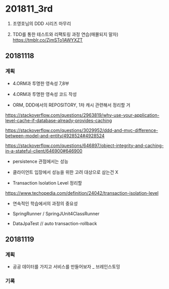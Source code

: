 ﻿# 201811_3rd
1. 조영호님의 DDD 시리즈 마무리  

2. TDD를 통한 테스트와 리팩토링 과정 연습(매몰되지 말자)  
    https://tmblr.co/ZjmSTo1AWYXZT

## 20181118

### 계획

* 4.ORM과 투명한 영속성 7,8부  
* 4.ORM과 투명한 영속성 코드 작성

* ORM, DDD에서의 REPOSITORY, 1차 캐시 관련해서 정리할 거

https://stackoverflow.com/questions/2963819/why-use-your-application-level-cache-if-database-already-provides-caching

https://stackoverflow.com/questions/3029952/ddd-and-mvc-difference-between-model-and-entity/4928524#4928524

https://stackoverflow.com/questions/646897/object-integrity-and-caching-in-a-stateful-client/646900#646900
 

* persistence 관점에서는 성능
* 클라이언트 입장에서 성능을 위한 고려 대상으로 삼는건 X



* Transaction Isolation Level 정리할   

https://www.techopedia.com/definition/24042/transaction-isolation-level 



* 연속적인 학습에서의 과정의 중요성  



* SpringRunner / SpringJUnit4ClassRunner  

* DataJpaTest // auto transaction-rollback 


## 20181119

### 계획

* 공공 데이터를 가지고 서비스를 만들어보자 _ 브레인스토밍  

### 기록


